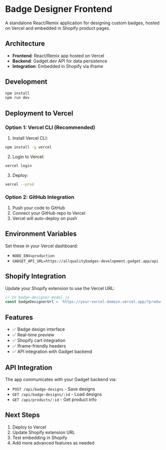 # Badge Designer Frontend

A standalone React/Remix application for designing custom badges, hosted on Vercel and embedded in Shopify product pages.

## Architecture

- **Frontend**: React/Remix app hosted on Vercel
- **Backend**: Gadget.dev API for data persistence
- **Integration**: Embedded in Shopify via iframe

## Development

```bash
npm install
npm run dev
```

## Deployment to Vercel

### Option 1: Vercel CLI (Recommended)

1. Install Vercel CLI:
```bash
npm install -g vercel
```

2. Login to Vercel:
```bash
vercel login
```

3. Deploy:
```bash
vercel --prod
```

### Option 2: GitHub Integration

1. Push your code to GitHub
2. Connect your GitHub repo to Vercel
3. Vercel will auto-deploy on push

## Environment Variables

Set these in your Vercel dashboard:

- `NODE_ENV=production`
- `GADGET_API_URL=https://allqualitybadges-development.gadget.app/api`

## Shopify Integration

Update your Shopify extension to use the Vercel URL:

```javascript
// In badge-designer-modal.js
const badgeDesignerUrl = `https://your-vercel-domain.vercel.app/?product=${productId}`;
```

## Features

- ✅ Badge design interface
- ✅ Real-time preview
- ✅ Shopify cart integration
- ✅ Iframe-friendly headers
- ✅ API integration with Gadget backend

## API Integration

The app communicates with your Gadget backend via:

- `POST /api/badge-designs` - Save designs
- `GET /api/badge-designs/:id` - Load designs
- `GET /api/products/:id` - Get product info

## Next Steps

1. Deploy to Vercel
2. Update Shopify extension URL
3. Test embedding in Shopify
4. Add more advanced features as needed
